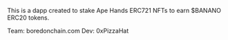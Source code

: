 This is a dapp created to stake Ape Hands ERC721 NFTs to earn $BANANO ERC20 tokens.

Team: boredonchain.com
Dev: 0xPizzaHat